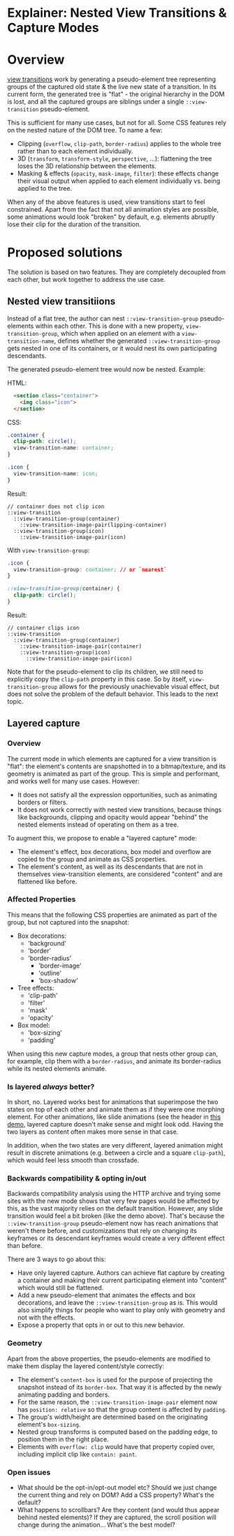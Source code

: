 # Explainer: Nested View Transitions & Capture Modes

# Overview
[view transitions](https://www.w3.org/TR/css-view-transitions-1/) work by generating a pseudo-element tree representing groups of the captured old state & the live new state of a transition.
In its current form, the generated tree is "flat" - the original hierarchy in the DOM is lost, and all the captured groups are siblings under a single `::view-transition` pseudo-element.

This is sufficient for many use cases, but not for all. Some CSS features rely on the nested nature of the DOM tree. To name a few:
* Clipping (`overflow`, `clip-path`, `border-radius`) applies to the whole tree rather than to each element individually.
* 3D (`transform`, `transform-style`, `perspective`, ...): flattening the tree loses the 3D relationship between the elements.
* Masking & effects (`opacity`, `mask-image`, `filter`): these effects change their visual output when applied to each element individually vs. being applied to the tree.

When any of the above features is used, view transitions start to feel constrained. Apart from the fact that not all animation styles are possible,
some animations would look "broken" by default, e.g. elements abruptly lose their clip for the duration of the transition.

# Proposed solutions

The solution is based on two features. They are completely decoupled from each other, but work together to address the use case.

## Nested view transitiions
Instead of a flat tree, the author can nest `::view-transition-group` pseudo-elements within each other.
This is done with a new property, `view-transition-group`, which when applied on an element with a `view-transition-name`, defines whether the generated `::view-transition-group` gets nested in one of its containers,
or it would nest its own participating descendants.

The generated pseudo-element tree would now be nested.
Example:

HTML:
```html
  <section class="container">
    <img class="icon">
  </section>
```

CSS:
```css
.container {
  clip-path: circle();
  view-transition-name: container;
}

.icon {
  view-transition-name: icon;
}
```

Result:
```
// container does not clip icon
::view-transition
  ::view-transition-group(container)
    ::view-transition-image-pair(lipping-container)
  ::view-transition-group(icon)
    ::view-transition-image-pair(icon)
```

With `view-transition-group`:
```css
.icon {
  view-transition-group: container; // or `nearest`
}

::view-transition-group(container) {
  clip-path: circle();
}
```

Result:
```
// container clips icon
::view-transition
  ::view-transition-group(container)
    ::view-transition-image-pair(container)
    ::view-transition-group(icon)
      ::view-transition-image-pair(icon)
```

Note that for the pseudo-element to clip its children, we still need to explicitly copy the `clip-path` property in this case.
So by itself, `view-transition-group` allows for the previously unachievable visual effect, but does not solve the problem of the default behavior.
This leads to the next topic.

## Layered capture

### Overview
The current mode in which elements are captured for a view transition is "flat": the element's contents are snapshotted in to a bitmap/texture, and its geometry is animated as part of the group.
This is simple and performant, and works well for many use cases. However:
- It does not satisfy all the expression opportunities, such as animating borders or filters.
- It does not work correctly with nested view transitions, because things like backgrounds, clipping and opacity would appear "behind" the nested elements instead of operating on them as a tree.

To augment this, we propose to enable a "layered capture" mode:
- The element's effect, box decorations, box model and overflow are copied to the group and animate as CSS properties.
- The element's content, as well as its descendants that are not in themselves view-transition elements, are considered "content" and are flattened like before.

### Affected Properties
This means that the following CSS properties are animated as part of the group, but not captured into the snapshot:
* Box decorations:
	- 'background'
  - 'border'
  - 'border-radius'
	- 'border-image'
	- 'outline'
	- 'box-shadow'
* Tree effects:
	- 'clip-path'
	- 'filter'
	- 'mask'
	- 'opacity'
* Box model:
	- 'box-sizing'
  - 'padding'

When using this new capture modes, a group that nests other group can, for example, clip them with a `border-radius`, and animate its border-radius while its nested elements animate.

### Is layered *always* better?
In short, no. Layered works best for animations that superimpose the two states on top of each other and animate them as if they were one morphing element.
For other animations, like slide animations (see the header in [this demo](https://live-transitions.pages.dev/), layered capture doesn't make sense and might look odd. Having the two layers as content often makes more sense in that case.

In addition, when the two states are very different, layered animation might result in discrete animations (e.g. between a circle and a square `clip-path`), which would feel less smooth than crossfade.

### Backwards compatibility & opting in/out
Backwards compatibility analysis using the HTTP archive and trying some sites with the new mode shows that very few pages would be affected by this, as the vast majority relies on the default transition.
However, any slide transition would feel a bit broken (like the demo above). That's because the `::view-transition-group` pseudo-element now has reach animations that weren't there before, and customizations that rely on
changing its keyframes or its descendant keyframes would create a very different effect than before.

There are 3 ways to go about this:
- Have only layered capture. Authors can achieve flat capture by creating a container and making their current participating element into "content" which would still be flattened.
- Add a new pseudo-element that animates the effects and box decorations, and leave the `::view-transition-group` as is. This would also simplify things for people who want to play only with geometry and not with the effects.
- Expose a property that opts in or out to this new behavior.

### Geometry
Apart from the above properties, the pseudo-elements are modified to make them display the layered content/style correctly:
- The element's `content-box` is used for the purpose of projecting the snapshot instead of its `border-box`. That way it is affected by the newly animating padding and borders.
- For the same reason, the `::view-transition-image-pair` element now has `position: relative` so that the group content is affected by `padding`.
- The group's width/height are determined based on the originating element's `box-sizing`.
- Nested group transforms is computed based on the padding edge, to position them in the right place.
- Elements with `overflow: clip` would have that property copied over, including implicit clip like `contain: paint`.

### Open issues
- What should be the opt-in/opt-out model etc? Should we just change the current thing and rely on DOM? Add a CSS property? What's the default?
- What happens to scrollbars? Are they content (and would thus appear behind nested elements)? If they are captured, the scroll position will change during the animation... What's the best model?







